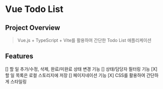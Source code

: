 # Vue Todo List

## Project Overview

> Vue.js + TypeScript + Vite를 활용하여 간단한 Todo List 애플리케이션

## Features

[] 할 일 추가/수정, 삭제, 완료/미완료 상태 변경 기능
[] 상태/담당자 필터링 기능
[X] 할 일 목록은 로컬 스토리지에 저장
[] 페이지네이션 기능
[X] CSS를 활용하여 간단하게 스타일링
